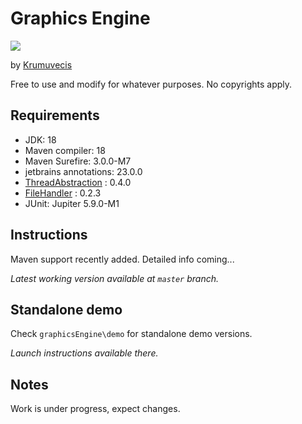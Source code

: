 # Graphics Engine

[![](https://jitpack.io/v/Krumuvecis/GraphicsEngine.svg)](https://jitpack.io/#Krumuvecis/GraphicsEngine)

by [Krumuvecis](https://github.com/Krumuvecis)

Free to use and modify for whatever purposes. No copyrights apply.


## Requirements

* JDK: 18
* Maven compiler: 18
* Maven Surefire: 3.0.0-M7
* jetbrains annotations: 23.0.0
* [ThreadAbstraction](https://github.com/Krumuvecis/ThreadAbstraction) : 0.4.0
* [FileHandler](https://github.com/Krumuvecis/FileHandler) : 0.2.3
* JUnit: Jupiter 5.9.0-M1


## Instructions

Maven support recently added. Detailed info coming...

*Latest working version available at `master` branch.*


## Standalone demo

Check `graphicsEngine\demo` for standalone demo versions.

*Launch instructions available there.*


## Notes

Work is under progress, expect changes.